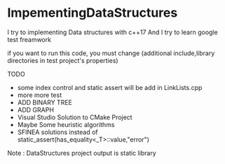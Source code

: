 # ImpementingDataStructures

I try to implementing Data structures with c++17 And I try to learn google test freamwork

if you want to run this code, you must change (additional include,library directories in test project's properties)

TODO
  * some index control and static assert will be add in LinkLists.cpp
  * more more test
  * ADD BINARY TREE
  * ADD GRAPH
  * Visual Studio Solution to CMake Project
  * Maybe Some heuristic algorithms
  * SFINEA solutions instead of static_assert(has_equality<_T>::value,"error")  
 
Note : DataStructures project output is static library 
